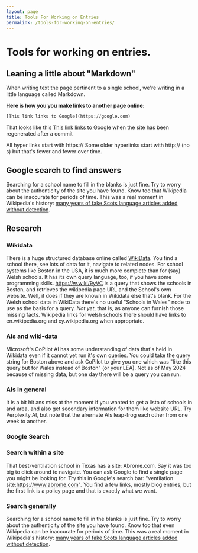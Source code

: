 ```yaml
---
layout: page
title: Tools For Working on Entries
permalink: /tools-for-working-on-entries/
---
```


# Tools for working on entries.

## Leaning a little about "Markdown"

When writing text the page pertinent to a single school, we're writing in a little language called Markdown.

**Here is how you you make links to another page online:**

```
[This link links to Google](https://google.com)
```

That looks like this [This link links to Google](https://google.com) when the site has been regenerated after a commit

All hyper links start with https:// Some older hyperlinks start with http:// (no s) but that's fewer and fewer over 
time.

## Google search to find answers

Searching for a school name to fill in the blanks is just fine. Try to worry about the authenticity of the site you 
have found. Know too that Wikipedia can be inaccurate for periods of time. This was a real moment in Wikipedia's
history: [many years of fake Scots language articles added without detection](https://en.wikipedia.org/wiki/Scots_Wikipedia#:~:text=These%20articles%20have%20been%20described%20as%20%22English%20written%20in%20a%20Scottish%20accent%2C%22%20with%20gibberish%20and%20nonsensical%20words%20and%20spellings%20not%20present%20in%20any%20Scots%20dialect).

## Research

### Wikidata

There is a huge structured database online called [WikiData](wikidata.org). You find a school there, see lots of data for it, navigate 
to related nodes. For school systems like Boston in the USA, it is much more complete than for (say) Welsh schools.  It has 
its own query language, too, if you have some programming skills. https://w.wiki/9yVC is a query that shows the schools 
in Boston, and retrieves the wikipedia page URL and the School's own website. Well, it does if they are known in Wikidata
else that's blank. For the Welsh school data in WikiData there's no useful "Schools in Wales" node to use as the basis 
for a query. *Not yet*, that is, as anyone can furnish those missing facts. Wikipedia links for welsh schools there should
have links to en.wikipedia.org and cy.wikipedia.org when appropriate.  

### AIs and wiki-data

Microsoft's CoPilot AI has some understanding of
data that's held in Wikidata even if it cannot yet run it's own queries.  You could take the query string for Boston 
above and ask CoPilot to give you one which was "like this query but for Wales instead of Boston" (or your LEA). Not
as of May 2024 because of missing data, but one day there will be a query you can run.

### AIs in general

It is a bit hit ans miss at the moment if you wanted to get a listo of schools in and area, and also get secondary 
information for them like website URL.  Try Perplexity.AI, but note that the alrernate AIs leap-frog each other from
one week to another.

### Google Search

### Search within a site

That best-ventilation school in Texas has a site: Abrome.com. Say it was too big to click around to navigate. You can 
ask Google to find a single page you might be looking for. Try this in Google's search bar: "ventilation site:https://www.abrome.com". 
You find a few links, mostly blog entries, but the first link is a policy page and that is exactly what we want.

### Search generally

Searching for a school name to fill in the blanks is just fine. Try to worry about the authenticity of the site you 
have found. Know too that even Wikipedia can be inaccurate for periods of time. This was a real moment in Wikipedia's
history: [many years of fake Scots language articles added without detection](https://en.wikipedia.org/wiki/Scots_Wikipedia#:~:text=These%20articles%20have%20been%20described%20as%20%22English%20written%20in%20a%20Scottish%20accent%2C%22%20with%20gibberish%20and%20nonsensical%20words%20and%20spellings%20not%20present%20in%20any%20Scots%20dialect).
